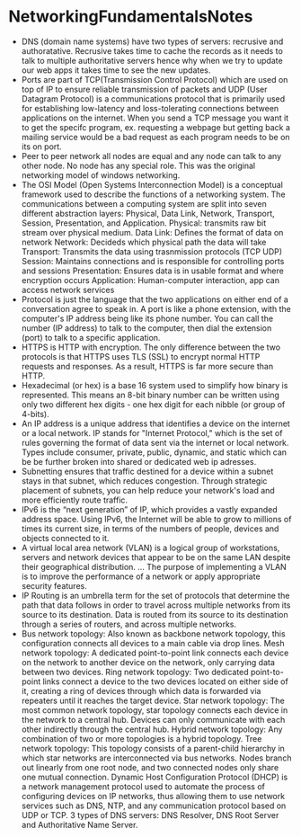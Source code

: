 # NetworkingFundamentalsNotes
- DNS (domain name systems) have two types of servers: recrusive and authoratative. Recrusive takes time to cache the records as it needs to talk to multiple authoritative servers hence why when we try to update our web apps it takes time to see the new updates. 
- Ports are part of TCP(Transmission Control Protocol) which are used on top of IP to ensure reliable transmission of packets and UDP (User Datagram Protocol) is a communications protocol that is primarily used for establishing low-latency and loss-tolerating connections between applications on the internet. When you send a TCP message you want it to get the specifc program, ex. requesting a webpage but getting back a mailing service would be a bad request as each program needs to be on its on port. 
- Peer to peer network all nodes are equal and any node can talk to any other node. No node has any special role. This was the original networking model of windows networking.
- The OSI Model (Open Systems Interconnection Model) is a conceptual framework used to describe the functions of a networking system. The communications between a computing system are split into seven different abstraction layers: Physical, Data Link, Network, Transport, Session, Presentation, and Application.
Physical: transmits raw bit stream over physical medium.
Data Link: Defines the format of data on network
Network: Decideds which physical path the data will take
Transport: Transmits the data using trasnmission protocols (TCP UDP)
Session: Maintains connections and is responsible for controlling ports and sessions
Presentation: Ensures data is in usable format and where encryption occurs
Application: Human-computer interaction, app can access network services
- Protocol is just the language that the two applications on either end of a conversation agree to speak in. A port is like a phone extension, with the computer's IP address being like its phone number. You can call the number (IP address) to talk to the computer, then dial the extension (port) to talk to a specific application.
- HTTPS is HTTP with encryption. The only difference between the two protocols is that HTTPS uses TLS (SSL) to encrypt normal HTTP requests and responses. As a result, HTTPS is far more secure than HTTP.
- Hexadecimal (or hex) is a base 16 system used to simplify how binary is represented. This means an 8-bit binary number can be written using only two different hex digits - one hex digit for each nibble (or group of 4-bits).
- An IP address is a unique address that identifies a device on the internet or a local network. IP stands for "Internet Protocol," which is the set of rules governing the format of data sent via the internet or local network. Types include consumer, private, public, dynamic, and static which can be be further broken into shared or dedicated web ip adresses.
- Subnetting ensures that traffic destined for a device within a subnet stays in that subnet, which reduces congestion. Through strategic placement of subnets, you can help reduce your network's load and more efficiently route traffic.
- IPv6 is the “next generation” of IP, which provides a vastly expanded address space. Using IPv6, the Internet will be able to grow to millions of times its current size, in terms of the numbers of people, devices and objects connected to it.
- A virtual local area network (VLAN) is a logical group of workstations, servers and network devices that appear to be on the same LAN despite their geographical distribution. ... The purpose of implementing a VLAN is to improve the performance of a network or apply appropriate security features.
- IP Routing is an umbrella term for the set of protocols that determine the path that data follows in order to travel across multiple networks from its source to its destination. Data is routed from its source to its destination through a series of routers, and across multiple networks.
- Bus network topology: Also known as backbone network topology, this configuration connects all devices to a main cable via drop lines. 
Mesh network topology: A dedicated point-to-point link connects each device on the network to another device on the network, only carrying data between two devices. 
Ring network topology: Two dedicated point-to-point links connect a device to the two devices located on either side of it, creating a ring of devices through which data is forwarded via repeaters until it reaches the target device. 
Star network topology: The most common network topology, star topology connects each device in the network to a central hub. Devices can only communicate with each other indirectly through the central hub. 
Hybrid network topology: Any combination of two or more topologies is a hybrid topology. 
Tree network topology: This topology consists of a parent-child hierarchy in which star networks are interconnected via bus networks. Nodes branch out linearly from one root node, and two connected nodes only share one mutual connection.
Dynamic Host Configuration Protocol (DHCP) is a network management protocol used to automate the process of configuring devices on IP networks, thus allowing them to use network services such as DNS, NTP, and any communication protocol based on UDP or TCP.
3 types of DNS servers: DNS Resolver, DNS Root Server and Authoritative Name Server.
